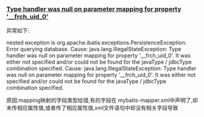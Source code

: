 ### [Type handler was null on parameter mapping for property '__frch_uid_0'](https://bbs.csdn.net/topics/392146710)

异常如下:

nested exception is org.apache.ibatis.exceptions.PersistenceException: 
 Error querying database.  Cause: java.lang.IllegalStateException: Type handler was null on parameter mapping for 
property '__frch_uid_0'.  It was either not specified and/or could not be found for the javaType / jdbcType combination specified.
 Cause: java.lang.IllegalStateException: Type handler was null on parameter mapping for property '__frch_uid_0'.  It was either 
not specified and/or could not be found for the javaType / jdbcType combination specified.

原因:mapping映射的字段类型给错,有的字段在 mybatis-mapper.xml中声明了,却未传相应属性值,或者传了相应属性值,xml文件语句中却没有相关字段导致

